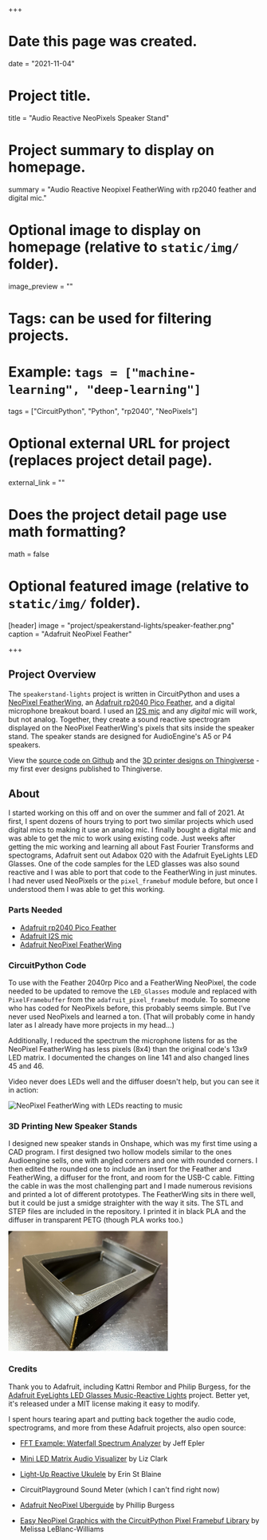 +++
# Date this page was created.
date = "2021-11-04"

# Project title.
title = "Audio Reactive NeoPixels Speaker Stand"

# Project summary to display on homepage.
summary = "Audio Reactive Neopixel FeatherWing with rp2040 feather and digital mic."

# Optional image to display on homepage (relative to `static/img/` folder).
image_preview = ""

# Tags: can be used for filtering projects.
# Example: `tags = ["machine-learning", "deep-learning"]`
tags = ["CircuitPython", "Python", "rp2040", "NeoPixels"]

# Optional external URL for project (replaces project detail page).
external_link = ""

# Does the project detail page use math formatting?
math = false

# Optional featured image (relative to `static/img/` folder).
[header]
image = "project/speakerstand-lights/speaker-feather.png"
caption = "Adafruit NeoPixel Feather"

+++

##  Project Overview

The `speakerstand-lights` project is written in CircuitPython and     uses a [NeoPixel FeatherWing](https://www.adafruit.com/product/3124), an [Adafruit rp2040 Pico Feather](https://learn.adafruit.com/adafruit-feather-rp2040-pico), and a digital microphone breakout board. I used an [I2S mic](https://learn.adafruit.com/adafruit-i2s-mems-microphone-breakout) and any *digital* mic will work, but not analog. Together, they create a sound reactive spectrogram displayed on the NeoPixel FeatherWing's pixels that sits inside the speaker stand.  The speaker stands are designed for AudioEngine's A5 or P4 speakers.

View the [source code on Github](https://github.com/prcutler/speakerstand-lights) and the [3D printer designs on Thingiverse](https://www.thingiverse.com/thing:5152973) - my first ever designs published to Thingiverse. 

## About

I started working on this off and on over the summer and fall of 2021.  At first, I spent dozens of hours trying to port two similar projects which used digital mics to making it use an analog mic.  I finally bought a digital mic and was able to get the mic to work using existing code.  Just weeks after getting the mic working and learning all about Fast Fourier Transforms and spectograms, Adafruit sent out Adabox 020 with the Adafruit EyeLights LED Glasses.  One of the code samples for the LED glasses was also sound reactive and I was able to port that code to the FeatherWing in just minutes. I had never used NeoPixels or the `pixel_framebuf` module before, but once I understood them I was able to get this working. 

### Parts Needed

* [Adafruit rp2040 Pico Feather](https://www.adafruit.com/product/4884)
* [Adafruit I2S mic](https://learn.adafruit.com/adafruit-i2s-mems-microphone-breakout)
* [Adafruit NeoPixel FeatherWing](https://www.adafruit.com/product/3124)

### CircuitPython Code

To use with the Feather 2040rp Pico and a FeatherWing NeoPixel, the code needed to be updated to remove the `LED_Glasses` module and replaced with `PixelFramebuffer` from the `adafruit_pixel_framebuf` module.  To someone who has coded for NeoPixels before, this probably seems simple.  But I've never used NeoPixels and learned a ton.  (That will probably come in handy later as I already have more projects in my head...)

Additionally, I reduced the spectrum the microphone listens for as the NeoPixel FeatherWing has less pixels (8x4) than the original code's 13x9 LED matrix.  I documented the changes on line 141 and also changed lines 45 and 46.

Video never does LEDs well and the diffuser doesn't help, but you can see it in action:

![NeoPixel FeatherWing with LEDs reacting to music](speakerstand-featherwing.gif)

### 3D Printing New Speaker Stands

I designed new speaker stands in Onshape, which was my first time using a CAD program.  I first designed two hollow models similar to the ones Audioengine sells, one with angled corners and one with rounded corners.  I then edited the rounded one to include an insert for the Feather and FeatherWing, a diffuser for the front, and room for the USB-C cable.  Fitting the cable in was the most challenging part and I made numerous revisions and printed a lot of different prototypes.  The FeatherWing sits in there well, but it could be just a smidge straighter with the way it sits.  The STL and STEP files are included in the repository.  I printed it in black PLA and the diffuser in transparent PETG (though PLA works too.)

![Speaker Stand for AudioEngine P4 speakers](speakerstand.png)

### Credits

Thank you to Adafruit, including Kattni Rembor and Philip Burgess, for the [Adafruit EyeLights LED Glasses Music-Reactive Lights](https://learn.adafruit.com/adafruit-eyelights-led-glasses-and-driver/music-reactive-lights) project.  Better yet, it's released under a MIT license making it easy to modify.

I spent hours tearing apart and putting back together the audio code, spectrograms, and more from these Adafruit projects, also open source:

* [FFT Example: Waterfall Spectrum Analyzer](https://learn.adafruit.com/ulab-crunch-numbers-fast-with-circuitpython/overview ) by Jeff Epler

* [Mini LED Matrix Audio Visualizer](https://learn.adafruit.com/mini-led-matrix-audio-visualizer/code-the-mini-led-matrix-audio-visualizer) by Liz Clark

* [Light-Up Reactive Ukulele](https://learn.adafruit.com/light-up-reactive-ukulele) by Erin St Blaine

* CircuitPlayground Sound Meter (which I can't find right now)

* [Adafruit NeoPixel Uberguide](https://learn.adafruit.com/adafruit-neopixel-uberguide) by Phillip Burgess

* [Easy NeoPixel Graphics with the CircuitPython Pixel Framebuf Library](https://learn.adafruit.com/easy-neopixel-graphics-with-the-circuitpython-pixel-framebuf-library) by Melissa LeBlanc-Williams